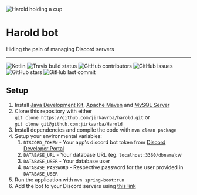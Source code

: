 ![Harold holding a cup](https://imgur.com/wovweEt.png)

# Harold bot
Hiding the pain of managing Discord servers

---
![Kotlin](https://img.shields.io/badge/Written%20in-Kotlin-0095D5?style=for-the-badge&logo=kotlin)
![Travis build status](https://img.shields.io/travis/jirkavrba/harold?style=for-the-badge)
![GitHub contributors](https://img.shields.io/github/contributors/jirkavrba/harold?style=for-the-badge&color=green)
![GitHub issues](https://img.shields.io/github/issues/jirkavrba/harold?style=for-the-badge&color=green)
![GitHub stars](https://img.shields.io/github/stars/jirkavrba/harold?style=for-the-badge&color=green)
![GitHub last commit](https://img.shields.io/github/last-commit/jirkavrba/harold?style=for-the-badge)

## Setup

1. Install 
[Java Development Kit](https://openjdk.java.net/install/),
[Apache Maven](https://maven.apache.org/install.html) and 
[MySQL Server](https://dev.mysql.com/doc/mysql-installation-excerpt/8.0/en/)
1. Clone this repository with either \
`git clone https://github.com/jirkavrba/harold.git` or \
`git clone git@github.com:jirkavrba/Harold`
1. Install dependencies and compile the code with `mvn clean package`
1. Setup your environmental variables:
    1. `DISCORD_TOKEN` - Your app's discord bot token from [Discord Developer Portal](https://discord.com/developers)
    1. `DATABASE_URL` - Your database URL (eg. `localhost:3360/dbname`):w
    1. `DATABASE_USER` - Your database user
    1. `DATABASE_PASSWORD` - Respective password for the user provided in `DATABASE_USER`
    <!-- More variables will need to be setup probably -->
1. Run the application with `mvn spring-boot:run`
1. Add the bot to your Discord servers using [this link](https://discord.com/api/oauth2/authorize?client_id=716026411554439208&permissions=8&scope=bot)
